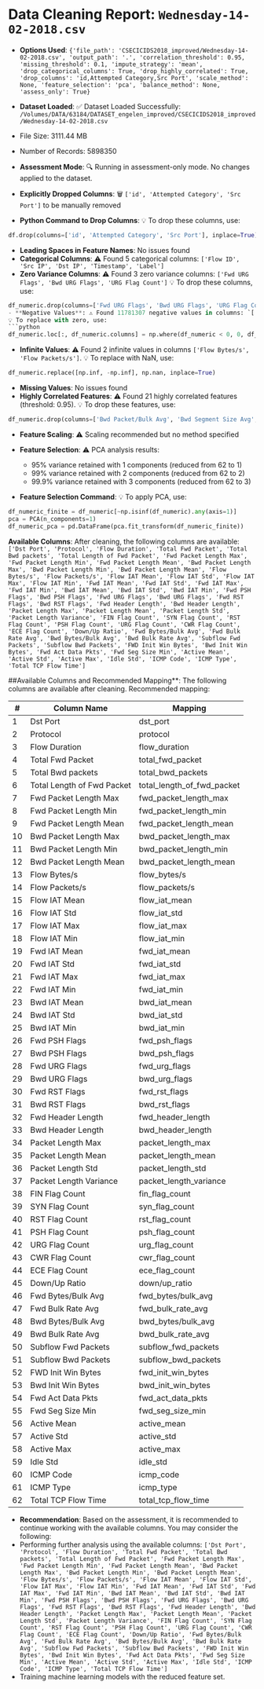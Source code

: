 # Data Cleaning Report: `Wednesday-14-02-2018.csv`

- **Options Used**: ```{'file_path': 'CSECICIDS2018_improved/Wednesday-14-02-2018.csv', 'output_path': '.', 'correlation_threshold': 0.95, 'missing_threshold': 0.1, 'impute_strategy': 'mean', 'drop_categorical_columns': True, 'drop_highly_correlated': True, 'drop_columns': 'id,Attempted Category,Src Port', 'scale_method': None, 'feature_selection': 'pca', 'balance_method': None, 'assess_only': True}```
- **Dataset Loaded**: 
✅ Dataset Loaded Successfully: `/Volumes/DATA/63184/DATASET_engelen_improved/CSECICIDS2018_improved/Wednesday-14-02-2018.csv`
- File Size: 3111.44 MB
- Number of Records: 5898350

- **Assessment Mode**: 🔍 Running in assessment-only mode. No changes applied to the dataset.
- **Explicitly Dropped Columns**: 🗑️ `['id', 'Attempted Category', 'Src Port']` to be manually removed
- **Python Command to Drop Columns**: 💡 To drop these columns, use:
```python
df.drop(columns=['id', 'Attempted Category', 'Src Port'], inplace=True)
```
- **Leading Spaces in Feature Names**: No issues found
- **Categorical Columns**: ⚠️ Found 5 categorical columns: `['Flow ID', 'Src IP', 'Dst IP', 'Timestamp', 'Label']`
- **Zero Variance Columns**: ⚠️ Found 3 zero variance columns: `['Fwd URG Flags', 'Bwd URG Flags', 'URG Flag Count']`
💡 To drop these columns, use:
```python
df_numeric.drop(columns=['Fwd URG Flags', 'Bwd URG Flags', 'URG Flag Count'], inplace=True)```
- **Negative Values**: ⚠️ Found 11781307 negative values in columns: `['Fwd Header Length', 'Bwd Header Length', 'ICMP Code', 'ICMP Type']`
💡 To replace with zero, use:
```python
df_numeric.loc[:, df_numeric.columns] = np.where(df_numeric < 0, 0, df_numeric)
```
- **Infinite Values**: ⚠️ Found 2 infinite values in columns `['Flow Bytes/s', 'Flow Packets/s']`.
💡 To replace with NaN, use:
```python
df_numeric.replace([np.inf, -np.inf], np.nan, inplace=True)
```
- **Missing Values**: No issues found
- **Highly Correlated Features**: ⚠️ Found 21 highly correlated features (threshold: 0.95).
💡 To drop these features, use:
```python
df_numeric.drop(columns=['Bwd Packet/Bulk Avg', 'Bwd Segment Size Avg', 'Subflow Bwd Bytes', 'Idle Max', 'Idle Min', 'Fwd Packet/Bulk Avg', 'Average Packet Size', 'Fwd Segment Size Avg', 'ACK Flag Count', 'Total Length of Bwd Packet', 'Idle Mean', 'Bwd Packet Length Std', 'Subflow Fwd Bytes', 'Packet Length Min', 'Fwd IAT Total', 'Fwd Packets/s', 'Active Min', 'Bwd IAT Total', 'Fwd Packet Length Std', 'Bwd IAT Max', 'Bwd Packets/s'], inplace=True)
```
- **Feature Scaling**: ⚠️ Scaling recommended but no method specified
- **Feature Selection**: ⚠️ PCA analysis results:
  - 95% variance retained with 1 components (reduced from 62 to 1)
  - 99% variance retained with 2 components (reduced from 62 to 2)
  - 99.9% variance retained with 3 components (reduced from 62 to 3)

- **Feature Selection Command**: 💡 To apply PCA, use:
```python
df_numeric_finite = df_numeric[~np.isinf(df_numeric).any(axis=1)]
pca = PCA(n_components=1)
df_numeric_pca = pd.DataFrame(pca.fit_transform(df_numeric_finite))
```
**Available Columns**: After cleaning, the following columns are available: `['Dst Port', 'Protocol', 'Flow Duration', 'Total Fwd Packet', 'Total Bwd packets', 'Total Length of Fwd Packet', 'Fwd Packet Length Max', 'Fwd Packet Length Min', 'Fwd Packet Length Mean', 'Bwd Packet Length Max', 'Bwd Packet Length Min', 'Bwd Packet Length Mean', 'Flow Bytes/s', 'Flow Packets/s', 'Flow IAT Mean', 'Flow IAT Std', 'Flow IAT Max', 'Flow IAT Min', 'Fwd IAT Mean', 'Fwd IAT Std', 'Fwd IAT Max', 'Fwd IAT Min', 'Bwd IAT Mean', 'Bwd IAT Std', 'Bwd IAT Min', 'Fwd PSH Flags', 'Bwd PSH Flags', 'Fwd URG Flags', 'Bwd URG Flags', 'Fwd RST Flags', 'Bwd RST Flags', 'Fwd Header Length', 'Bwd Header Length', 'Packet Length Max', 'Packet Length Mean', 'Packet Length Std', 'Packet Length Variance', 'FIN Flag Count', 'SYN Flag Count', 'RST Flag Count', 'PSH Flag Count', 'URG Flag Count', 'CWR Flag Count', 'ECE Flag Count', 'Down/Up Ratio', 'Fwd Bytes/Bulk Avg', 'Fwd Bulk Rate Avg', 'Bwd Bytes/Bulk Avg', 'Bwd Bulk Rate Avg', 'Subflow Fwd Packets', 'Subflow Bwd Packets', 'FWD Init Win Bytes', 'Bwd Init Win Bytes', 'Fwd Act Data Pkts', 'Fwd Seg Size Min', 'Active Mean', 'Active Std', 'Active Max', 'Idle Std', 'ICMP Code', 'ICMP Type', 'Total TCP Flow Time']`

##Available Columns and Recommended Mapping**: The following columns are available after cleaning. Recommended mapping:
  
| # | Column Name | Mapping |
|---|---|---|
| 1 | Dst Port | dst_port |
| 2 | Protocol | protocol |
| 3 | Flow Duration | flow_duration |
| 4 | Total Fwd Packet | total_fwd_packet |
| 5 | Total Bwd packets | total_bwd_packets |
| 6 | Total Length of Fwd Packet | total_length_of_fwd_packet |
| 7 | Fwd Packet Length Max | fwd_packet_length_max |
| 8 | Fwd Packet Length Min | fwd_packet_length_min |
| 9 | Fwd Packet Length Mean | fwd_packet_length_mean |
| 10 | Bwd Packet Length Max | bwd_packet_length_max |
| 11 | Bwd Packet Length Min | bwd_packet_length_min |
| 12 | Bwd Packet Length Mean | bwd_packet_length_mean |
| 13 | Flow Bytes/s | flow_bytes/s |
| 14 | Flow Packets/s | flow_packets/s |
| 15 | Flow IAT Mean | flow_iat_mean |
| 16 | Flow IAT Std | flow_iat_std |
| 17 | Flow IAT Max | flow_iat_max |
| 18 | Flow IAT Min | flow_iat_min |
| 19 | Fwd IAT Mean | fwd_iat_mean |
| 20 | Fwd IAT Std | fwd_iat_std |
| 21 | Fwd IAT Max | fwd_iat_max |
| 22 | Fwd IAT Min | fwd_iat_min |
| 23 | Bwd IAT Mean | bwd_iat_mean |
| 24 | Bwd IAT Std | bwd_iat_std |
| 25 | Bwd IAT Min | bwd_iat_min |
| 26 | Fwd PSH Flags | fwd_psh_flags |
| 27 | Bwd PSH Flags | bwd_psh_flags |
| 28 | Fwd URG Flags | fwd_urg_flags |
| 29 | Bwd URG Flags | bwd_urg_flags |
| 30 | Fwd RST Flags | fwd_rst_flags |
| 31 | Bwd RST Flags | bwd_rst_flags |
| 32 | Fwd Header Length | fwd_header_length |
| 33 | Bwd Header Length | bwd_header_length |
| 34 | Packet Length Max | packet_length_max |
| 35 | Packet Length Mean | packet_length_mean |
| 36 | Packet Length Std | packet_length_std |
| 37 | Packet Length Variance | packet_length_variance |
| 38 | FIN Flag Count | fin_flag_count |
| 39 | SYN Flag Count | syn_flag_count |
| 40 | RST Flag Count | rst_flag_count |
| 41 | PSH Flag Count | psh_flag_count |
| 42 | URG Flag Count | urg_flag_count |
| 43 | CWR Flag Count | cwr_flag_count |
| 44 | ECE Flag Count | ece_flag_count |
| 45 | Down/Up Ratio | down/up_ratio |
| 46 | Fwd Bytes/Bulk Avg | fwd_bytes/bulk_avg |
| 47 | Fwd Bulk Rate Avg | fwd_bulk_rate_avg |
| 48 | Bwd Bytes/Bulk Avg | bwd_bytes/bulk_avg |
| 49 | Bwd Bulk Rate Avg | bwd_bulk_rate_avg |
| 50 | Subflow Fwd Packets | subflow_fwd_packets |
| 51 | Subflow Bwd Packets | subflow_bwd_packets |
| 52 | FWD Init Win Bytes | fwd_init_win_bytes |
| 53 | Bwd Init Win Bytes | bwd_init_win_bytes |
| 54 | Fwd Act Data Pkts | fwd_act_data_pkts |
| 55 | Fwd Seg Size Min | fwd_seg_size_min |
| 56 | Active Mean | active_mean |
| 57 | Active Std | active_std |
| 58 | Active Max | active_max |
| 59 | Idle Std | idle_std |
| 60 | ICMP Code | icmp_code |
| 61 | ICMP Type | icmp_type |
| 62 | Total TCP Flow Time | total_tcp_flow_time |

- **Recommendation**: Based on the assessment, it is recommended to continue working with the available columns. You may consider the following:
- Performing further analysis using the available columns: `['Dst Port', 'Protocol', 'Flow Duration', 'Total Fwd Packet', 'Total Bwd packets', 'Total Length of Fwd Packet', 'Fwd Packet Length Max', 'Fwd Packet Length Min', 'Fwd Packet Length Mean', 'Bwd Packet Length Max', 'Bwd Packet Length Min', 'Bwd Packet Length Mean', 'Flow Bytes/s', 'Flow Packets/s', 'Flow IAT Mean', 'Flow IAT Std', 'Flow IAT Max', 'Flow IAT Min', 'Fwd IAT Mean', 'Fwd IAT Std', 'Fwd IAT Max', 'Fwd IAT Min', 'Bwd IAT Mean', 'Bwd IAT Std', 'Bwd IAT Min', 'Fwd PSH Flags', 'Bwd PSH Flags', 'Fwd URG Flags', 'Bwd URG Flags', 'Fwd RST Flags', 'Bwd RST Flags', 'Fwd Header Length', 'Bwd Header Length', 'Packet Length Max', 'Packet Length Mean', 'Packet Length Std', 'Packet Length Variance', 'FIN Flag Count', 'SYN Flag Count', 'RST Flag Count', 'PSH Flag Count', 'URG Flag Count', 'CWR Flag Count', 'ECE Flag Count', 'Down/Up Ratio', 'Fwd Bytes/Bulk Avg', 'Fwd Bulk Rate Avg', 'Bwd Bytes/Bulk Avg', 'Bwd Bulk Rate Avg', 'Subflow Fwd Packets', 'Subflow Bwd Packets', 'FWD Init Win Bytes', 'Bwd Init Win Bytes', 'Fwd Act Data Pkts', 'Fwd Seg Size Min', 'Active Mean', 'Active Std', 'Active Max', 'Idle Std', 'ICMP Code', 'ICMP Type', 'Total TCP Flow Time']`
- Training machine learning models with the reduced feature set.
